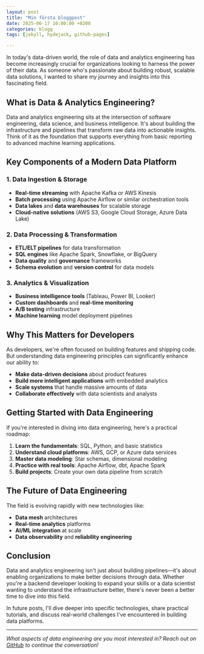 ```yaml
---
layout: post
title: "Min första bloggpost"
date: 2025-06-17 10:00:00 +0200
categories: blogg
tags: [jekyll, hydejack, github-pages]

---
```


In today's data-driven world, the role of data and analytics engineering has become increasingly crucial for organizations looking to harness the power of their data. As someone who's passionate about building robust, scalable data solutions, I wanted to share my journey and insights into this fascinating field.

## What is Data & Analytics Engineering?

Data and analytics engineering sits at the intersection of software engineering, data science, and business intelligence. It's about building the infrastructure and pipelines that transform raw data into actionable insights. Think of it as the foundation that supports everything from basic reporting to advanced machine learning applications.

## Key Components of a Modern Data Platform

### 1. Data Ingestion & Storage
- **Real-time streaming** with Apache Kafka or AWS Kinesis
- **Batch processing** using Apache Airflow or similar orchestration tools
- **Data lakes** and **data warehouses** for scalable storage
- **Cloud-native solutions** (AWS S3, Google Cloud Storage, Azure Data Lake)

### 2. Data Processing & Transformation
- **ETL/ELT pipelines** for data transformation
- **SQL engines** like Apache Spark, Snowflake, or BigQuery
- **Data quality** and **governance** frameworks
- **Schema evolution** and **version control** for data models

### 3. Analytics & Visualization
- **Business intelligence tools** (Tableau, Power BI, Looker)
- **Custom dashboards** and **real-time monitoring**
- **A/B testing** infrastructure
- **Machine learning** model deployment pipelines

## Why This Matters for Developers

As developers, we're often focused on building features and shipping code. But understanding data engineering principles can significantly enhance our ability to:

- **Make data-driven decisions** about product features
- **Build more intelligent applications** with embedded analytics
- **Scale systems** that handle massive amounts of data
- **Collaborate effectively** with data scientists and analysts

## Getting Started with Data Engineering

If you're interested in diving into data engineering, here's a practical roadmap:

1. **Learn the fundamentals**: SQL, Python, and basic statistics
2. **Understand cloud platforms**: AWS, GCP, or Azure data services
3. **Master data modeling**: Star schemas, dimensional modeling
4. **Practice with real tools**: Apache Airflow, dbt, Apache Spark
5. **Build projects**: Create your own data pipeline from scratch

## The Future of Data Engineering

The field is evolving rapidly with new technologies like:
- **Data mesh** architectures
- **Real-time analytics** platforms
- **AI/ML integration** at scale
- **Data observability** and **reliability engineering**

## Conclusion

Data and analytics engineering isn't just about building pipelines—it's about enabling organizations to make better decisions through data. Whether you're a backend developer looking to expand your skills or a data scientist wanting to understand the infrastructure better, there's never been a better time to dive into this field.

In future posts, I'll dive deeper into specific technologies, share practical tutorials, and discuss real-world challenges I've encountered in building data platforms.

---

*What aspects of data engineering are you most interested in? Reach out on [GitHub](https://github.com/PeJo422) to continue the conversation!*

